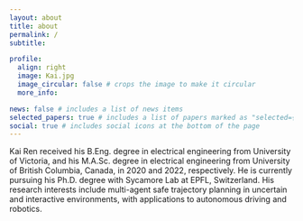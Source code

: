 ```yaml
---
layout: about
title: about
permalink: /
subtitle:

profile:
  align: right
  image: Kai.jpg
  image_circular: false # crops the image to make it circular
  more_info:

news: false # includes a list of news items
selected_papers: true # includes a list of papers marked as "selected={true}"
social: true # includes social icons at the bottom of the page
---
```


Kai Ren received his B.Eng. degree in electrical engineering from University of Victoria, and his M.A.Sc. degree in electrical engineering from University of British Columbia, Canada, in 2020 and 2022, respectively. He is currently pursuing his Ph.D. degree with Sycamore Lab at EPFL, Switzerland. His research interests include multi-agent safe trajectory planning in uncertain and interactive environments, with applications to autonomous driving and robotics.
